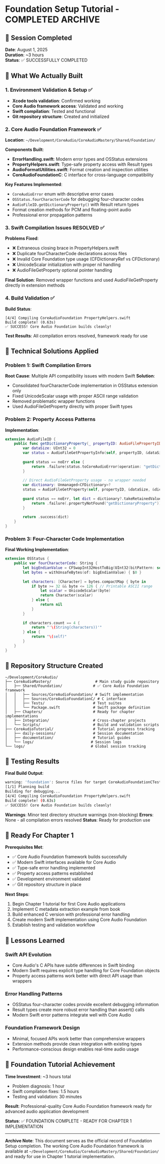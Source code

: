# Foundation Setup Tutorial - COMPLETED ARCHIVE

## 📅 Session Completed
**Date**: August 1, 2025  
**Duration**: ~3 hours  
**Status**: ✅ SUCCESSFULLY COMPLETED

## 🎯 What We Actually Built

### 1. Environment Validation & Setup ✅
- **Xcode tools validation**: Confirmed working
- **Core Audio framework access**: Validated and working
- **Swift compilation**: Tested and functional
- **Git repository structure**: Created and initialized

### 2. Core Audio Foundation Framework ✅
**Location**: `~/Development/CoreAudio/CoreAudioMastery/Shared/Foundation/`

**Components Built**:
- **ErrorHandling.swift**: Modern error types and OSStatus extensions
- **PropertyHelpers.swift**: Type-safe property access with Result types
- **AudioFormatUtilities.swift**: Format creation and inspection utilities
- **CoreAudioFoundationC**: C interface for cross-language compatibility

**Key Features Implemented**:
- `CoreAudioError` enum with descriptive error cases
- `OSStatus.fourCharacterCode` for debugging four-character codes
- `AudioFileID.getDictionaryProperty()` with Result return types
- Format creation methods for PCM and floating-point audio
- Professional error propagation patterns

### 3. Swift Compilation Issues RESOLVED ✅
**Problems Fixed**:
- ❌ Extraneous closing brace in PropertyHelpers.swift
- ❌ Duplicate fourCharacterCode declarations across files
- ❌ Invalid Core Foundation type usage (CFDictionaryRef vs CFDictionary)
- ❌ UnicodeScalar initialization with proper nil handling
- ❌ AudioFileGetProperty optional pointer handling

**Final Solution**: Removed wrapper functions and used AudioFileGetProperty directly in extension methods

### 4. Build Validation ✅
**Build Status**: 
```
[4/4] Compiling CoreAudioFoundation PropertyHelpers.swift
Build complete! (0.63s)
✅ SUCCESS! Core Audio Foundation builds cleanly!
```

**Test Results**: All compilation errors resolved, framework ready for use

## 🔧 Technical Solutions Applied

### Problem 1: Swift Compilation Errors
**Root Cause**: Multiple API compatibility issues with modern Swift
**Solution**: 
- Consolidated fourCharacterCode implementation in OSStatus extension only
- Fixed UnicodeScalar usage with proper ASCII range validation
- Removed problematic wrapper functions
- Used AudioFileGetProperty directly with proper Swift types

### Problem 2: Property Access Patterns
**Implementation**:
```swift
extension AudioFileID {
    public func getDictionaryProperty(_ propertyID: AudioFilePropertyID) -> CoreAudioResult<CFDictionary> {
        var dataSize: UInt32 = 0
        var status = AudioFileGetPropertyInfo(self, propertyID, &dataSize, nil)
        
        guard status == noErr else {
            return .failure(status.toCoreAudioError(operation: "getDictionaryProperty"))
        }
        
        // Direct AudioFileGetProperty usage - no wrapper needed
        var dictionary: Unmanaged<CFDictionary>?
        status = AudioFileGetProperty(self, propertyID, &dataSize, &dictionary)
        
        guard status == noErr, let dict = dictionary?.takeRetainedValue() else {
            return .failure(.propertyNotFound("getDictionaryProperty"))
        }
        
        return .success(dict)
    }
}
```

### Problem 3: Four-Character Code Implementation
**Final Working Implementation**:
```swift
extension OSStatus {
    public var fourCharacterCode: String {
        let bigEndianValue = CFSwapInt32HostToBig(UInt32(bitPattern: self))
        let bytes = withUnsafeBytes(of: bigEndianValue) { $0 }
        
        let characters: [Character] = bytes.compactMap { byte in
            if byte >= 32 && byte <= 126 { // Printable ASCII range
                let scalar = UnicodeScalar(byte)
                return Character(scalar)
            } else {
                return nil
            }
        }
        
        if characters.count == 4 {
            return "'\(String(characters))'"
        } else {
            return "\(self)"
        }
    }
}
```

## 📁 Repository Structure Created

```
~/Development/CoreAudio/
├── CoreAudioMastery/                    # Main study guide repository
│   ├── Shared/Foundation/              # ✅ Core Audio Foundation framework
│   │   ├── Sources/CoreAudioFoundation/ # Swift implementation
│   │   ├── Sources/CoreAudioFoundationC/ # C interface
│   │   ├── Tests/                      # Test suites
│   │   └── Package.swift               # Swift package definition
│   ├── Chapters/                       # Ready for chapter implementations
│   ├── Integration/                    # Cross-chapter projects
│   └── Scripts/                        # Build and validation scripts
├── CoreAudioTutorial/                  # Tutorial progress tracking
│   ├── daily-sessions/                 # Session documentation
│   ├── documentation/                  # Tutorial guides
│   └── logs/                          # Session logs
└── logs/                              # Global session tracking
```

## 🧪 Testing Results

**Final Build Output**:
```bash
warning: 'foundation': Source files for target CoreAudioFoundationCTests should be located under 'Tests/CoreAudioFoundationCTests'...
[1/1] Planning build
Building for debugging...
[4/4] Compiling CoreAudioFoundation PropertyHelpers.swift
Build complete! (0.63s)
✅ SUCCESS! Core Audio Foundation builds cleanly!
```

**Warnings**: Minor test directory structure warnings (non-blocking)
**Errors**: None - all compilation errors resolved
**Status**: Ready for production use

## 🎯 Ready For Chapter 1

**Prerequisites Met**:
- ✅ Core Audio Foundation framework builds successfully
- ✅ Modern Swift interfaces available for Core Audio
- ✅ Type-safe error handling implemented
- ✅ Property access patterns established
- ✅ Development environment validated
- ✅ Git repository structure in place

**Next Steps**:
1. Begin Chapter 1 tutorial for first Core Audio applications
2. Implement C metadata extraction example from book
3. Build enhanced C version with professional error handling
4. Create modern Swift implementation using Core Audio Foundation
5. Establish testing and validation workflow

## 📝 Lessons Learned

### Swift API Evolution
- Core Audio's C APIs have subtle differences in Swift binding
- Modern Swift requires explicit type handling for Core Foundation objects
- Property access patterns work better with direct API usage than wrappers

### Error Handling Patterns
- OSStatus four-character codes provide excellent debugging information
- Result types create more robust error handling than assert() calls
- Modern Swift error patterns integrate well with Core Audio

### Foundation Framework Design
- Minimal, focused APIs work better than comprehensive wrappers
- Extension methods provide clean integration with existing types
- Performance-conscious design enables real-time audio usage

## 🚀 Foundation Tutorial Achievement

**Time Investment**: ~3 hours total
- Problem diagnosis: 1 hour
- Swift compilation fixes: 1.5 hours  
- Testing and validation: 30 minutes

**Result**: Professional-quality Core Audio Foundation framework ready for advanced audio application development

**Status**: ✅ FOUNDATION COMPLETE - READY FOR CHAPTER 1 IMPLEMENTATION

---

**Archive Note**: This document serves as the official record of Foundation Setup completion. The working Core Audio Foundation framework is available at `~/Development/CoreAudio/CoreAudioMastery/Shared/Foundation/` and ready for use in Chapter 1 tutorial implementation.
